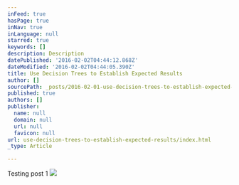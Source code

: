 ```yaml
---
inFeed: true
hasPage: true
inNav: true
inLanguage: null
starred: true
keywords: []
description: Description
datePublished: '2016-02-02T04:44:12.868Z'
dateModified: '2016-02-02T04:44:05.390Z'
title: Use Decision Trees to Establish Expected Results
author: []
sourcePath: _posts/2016-02-01-use-decision-trees-to-establish-expected-results.md
published: true
authors: []
publisher:
  name: null
  domain: null
  url: null
  favicon: null
url: use-decision-trees-to-establish-expected-results/index.html
_type: Article

---
```

Testing post 1
![](https://s3-us-west-2.amazonaws.com/the-grid-img/p/8c9befe992612e2c003ee3809b853977d6e2b6dd.jpg)